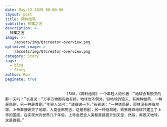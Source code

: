 ```yaml
---
date: May-12-2020 00:00:00
layout: post
title: 两种结局
subtitle: 神寓之言
description: >-
  神寓之言
image: >-
    /assets/img/Qtcreator-overview.png
optimized_image: >-
    /assets/img/Qtcreator-overview.png
category: Story
tags:
  - blog
  - Story
author: Ron
paginate: true
---
```


							　　1586，《两种结局》一个年轻人问长者：“地球会有毁灭的那一天吗？”长者说：“万事万物都有始有终，地球也不例外，但地球的毁灭，有两种结局，一种是悲剧，另一种是喜剧。”年轻人又问：“请细说一下。”长者说：“一种结局是，耶稣没有再临地球，上帝直接毁灭了地球，人类全部死去，这是悲剧；另一种结局是，耶稣再临地球并建立了上帝的国度，在实现大同世界几千年后，上帝会把全人类都直接提升到天堂，然后，再毁灭地球，这是喜剧。”
							
							
						